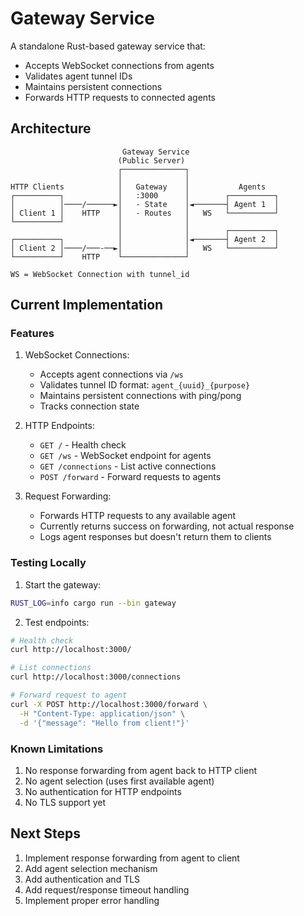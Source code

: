 # Gateway Service

A standalone Rust-based gateway service that:
- Accepts WebSocket connections from agents
- Validates agent tunnel IDs
- Maintains persistent connections
- Forwards HTTP requests to connected agents

## Architecture

```
                         Gateway Service
                        (Public Server)
                        ┌──────────────┐
                        │              │
HTTP Clients            │   Gateway    │           Agents
┌──────────┐            │   :3000      │        ┌──────────┐
│          │────/──────►│   - State    │◄───────┤ Agent 1  │
│ Client 1 │    HTTP    │   - Routes   │   WS   └──────────┘
└──────────┘            │              │
                        │              │        ┌──────────┐
┌──────────┐            │              │◄───────┤ Agent 2  │
│ Client 2 │────/───-──►│              │   WS   └──────────┘
└──────────┘    HTTP    └──────────────┘

WS = WebSocket Connection with tunnel_id
```

## Current Implementation

### Features
1. WebSocket Connections:
   - Accepts agent connections via `/ws`
   - Validates tunnel ID format: `agent_{uuid}_{purpose}`
   - Maintains persistent connections with ping/pong
   - Tracks connection state

2. HTTP Endpoints:
   - `GET /` - Health check
   - `GET /ws` - WebSocket endpoint for agents
   - `GET /connections` - List active connections
   - `POST /forward` - Forward requests to agents

3. Request Forwarding:
   - Forwards HTTP requests to any available agent
   - Currently returns success on forwarding, not actual response
   - Logs agent responses but doesn't return them to clients

### Testing Locally

1. Start the gateway:
```bash
RUST_LOG=info cargo run --bin gateway
```

2. Test endpoints:
```bash
# Health check
curl http://localhost:3000/

# List connections
curl http://localhost:3000/connections

# Forward request to agent
curl -X POST http://localhost:3000/forward \
  -H "Content-Type: application/json" \
  -d '{"message": "Hello from client!"}'
```

### Known Limitations
1. No response forwarding from agent back to HTTP client
2. No agent selection (uses first available agent)
3. No authentication for HTTP endpoints
4. No TLS support yet

## Next Steps
1. Implement response forwarding from agent to client
2. Add agent selection mechanism
3. Add authentication and TLS
4. Add request/response timeout handling
5. Implement proper error handling